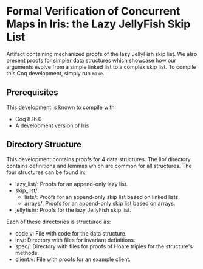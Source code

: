 # Formal Verification of Concurrent Maps in Iris: the Lazy JellyFish Skip List

Artifact containing mechanized proofs of the lazy JellyFish skip list. We also present proofs for simpler data structures which showcase how our arguments evolve from a simple linked list to a complex skip list. To compile this Coq development, simply run ```make```.


## Prerequisites
This development is known to compile with

- Coq 8.16.0
- A development version of Iris


## Directory Structure
This development contains proofs for 4 data structures. The lib/ directory contains definitions and lemmas which are common for all structures. The four structures can be found in:

- lazy_list/: Proofs for an append-only lazy list.
- skip_list/:
  + lists/: Proofs for an append-only skip list based on linked lists.
  + arrays/: Proofs for an append-only skip list based on arrays.
- jellyfish/: Proofs for the lazy JellyFish skip list.

Each of these directories is structured as:

- code.v: File with code for the data structure.
- inv/: Directory with files for invariant definitions.
- spec/: Directory with files for proofs of Hoare triples for the structure's methods.
- client.v: File with proofs for an example client.
